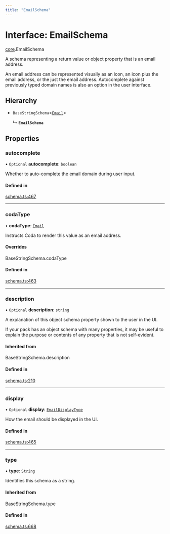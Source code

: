 ```yaml
---
title: "EmailSchema"
---
```

# Interface: EmailSchema

[core](../modules/core.md).EmailSchema

A schema representing a return value or object property that is an email address.

An email address can be represented visually as an icon, an icon plus the email address, or
the just the email address.  Autocomplete against previously typed domain names is
also an option in the user interface.

## Hierarchy

- `BaseStringSchema`<[`Email`](../enums/core.ValueHintType.md#email)\>

  ↳ **`EmailSchema`**

## Properties

### autocomplete

• `Optional` **autocomplete**: `boolean`

Whether to auto-complete the email domain during user input.

#### Defined in

[schema.ts:467](https://github.com/coda/packs-sdk/blob/main/schema.ts#L467)

___

### codaType

• **codaType**: [`Email`](../enums/core.ValueHintType.md#email)

Instructs Coda to render this value as an email address.

#### Overrides

BaseStringSchema.codaType

#### Defined in

[schema.ts:463](https://github.com/coda/packs-sdk/blob/main/schema.ts#L463)

___

### description

• `Optional` **description**: `string`

A explanation of this object schema property shown to the user in the UI.

If your pack has an object schema with many properties, it may be useful to
explain the purpose or contents of any property that is not self-evident.

#### Inherited from

BaseStringSchema.description

#### Defined in

[schema.ts:210](https://github.com/coda/packs-sdk/blob/main/schema.ts#L210)

___

### display

• `Optional` **display**: [`EmailDisplayType`](../enums/core.EmailDisplayType.md)

How the email should be displayed in the UI.

#### Defined in

[schema.ts:465](https://github.com/coda/packs-sdk/blob/main/schema.ts#L465)

___

### type

• **type**: [`String`](../enums/core.ValueType.md#string)

Identifies this schema as a string.

#### Inherited from

BaseStringSchema.type

#### Defined in

[schema.ts:668](https://github.com/coda/packs-sdk/blob/main/schema.ts#L668)
